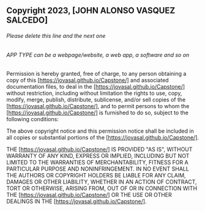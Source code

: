 ## Copyright 2023, [JOHN ALONSO VASQUEZ SALCEDO]

###### Please delete this line and the next one
###### APP TYPE can be a webpage/website, a web app, a software and so on

Permission is hereby granted, free of charge, to any person obtaining a copy of this [https://jovasal.github.io/Capstone/] and associated documentation files, to deal in the [https://jovasal.github.io/Capstone/] without restriction, including without limitation the rights to use, copy, modify, merge, publish, distribute, sublicense, and/or sell copies of the [https://jovasal.github.io/Capstone/], and to permit persons to whom the [https://jovasal.github.io/Capstone/] is furnished to do so, subject to the following conditions:

The above copyright notice and this permission notice shall be included in all copies or substantial portions of the [https://jovasal.github.io/Capstone/].

THE [https://jovasal.github.io/Capstone/] IS PROVIDED "AS IS", WITHOUT WARRANTY OF ANY KIND, EXPRESS OR IMPLIED, INCLUDING BUT NOT LIMITED TO THE WARRANTIES OF MERCHANTABILITY, FITNESS FOR A PARTICULAR PURPOSE AND NONINFRINGEMENT. IN NO EVENT SHALL THE AUTHORS OR COPYRIGHT HOLDERS BE LIABLE FOR ANY CLAIM, DAMAGES OR OTHER LIABILITY, WHETHER IN AN ACTION OF CONTRACT, TORT OR OTHERWISE, ARISING FROM, OUT OF OR IN CONNECTION WITH THE [https://jovasal.github.io/Capstone/] OR THE USE OR OTHER DEALINGS IN THE [https://jovasal.github.io/Capstone/].
